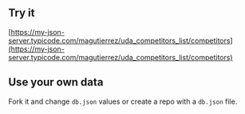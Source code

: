 ## Try it

[https://my-json-server.typicode.com/magutierrez/uda_competitors_list/competitors](https://my-json-server.typicode.com/magutierrez/uda_competitors_list/competitors)

## Use your own data

Fork it and change `db.json` values or create a repo with a `db.json` file.
